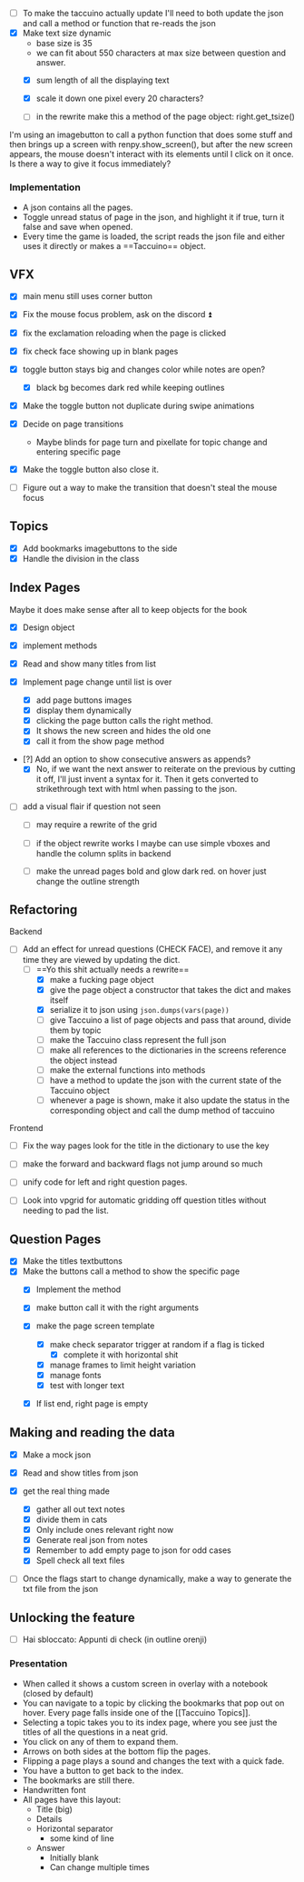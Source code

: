 
- [ ] To make the taccuino actually update I'll need to both update the json and call a method or function that re-reads the json
- [x] Make text size dynamic
	- base size is 35
	- we can fit about 550 characters at max size between question and answer.
	- [x] sum length of all the displaying text
	- [x] scale it down one pixel every 20 characters?
	- [ ] in the rewrite make this a method of the page object: right.get_tsize()


I'm using an imagebutton to call a python function that does some stuff and then brings up a screen with renpy.show_screen(), but after the new screen appears, the mouse doesn't interact with its elements until I click on it once. Is there a way to give it focus immediately?

### Implementation
- A json contains all the pages.
- Toggle unread status of page in the json, and highlight it if true, turn it false and save when opened.
- Every time the game is loaded, the script reads the json file and either uses it directly or makes a ==Taccuino== object.




## VFX
- [x] main menu still uses corner button
- [x] Fix the mouse focus problem, ask on the discord ⏫
- [x] fix the exclamation reloading when the page is clicked
- [x] fix check face showing up in blank pages
- [x] toggle button stays big and changes color while notes are open?
	- [x] black bg becomes dark red while keeping outlines
- [x] Make the toggle button not duplicate during swipe animations
- [x] Decide on page transitions
	- Maybe blinds for page turn and pixellate for topic change and entering specific page
- [x] Make the toggle button also close it.
- [ ] Figure out a way to make the transition that doesn't steal the mouse focus




## Topics
- [x] Add bookmarks imagebuttons to the side
- [x] Handle the division in the class

## Index Pages
Maybe it does make sense after all to keep objects for the book

- [x] Design object
- [x] implement methods

- [x] Read and show many titles from list
- [x] Implement page change until list is over
	- [x] add page buttons images
	- [x] display them dynamically
	- [x] clicking the page button calls the right method.
	- [x] It shows the new screen and hides the old one
	- [x] call it from the show page method
- [?] Add an option to show consecutive answers as appends?
	- [x] No, if we want the next answer to reiterate on the previous by cutting it off, I'll just invent a syntax for it. Then it gets converted to strikethrough text with html when passing to the json.
- [ ] add a visual flair if question not seen
	- [ ] may require a rewrite of the grid
	- [ ] if the object rewrite works I maybe can use simple vboxes and handle the column splits in backend
	- [ ] make the unread pages bold and glow dark red. on hover just change the outline strength


## Refactoring
Backend
- [ ] Add an effect for unread questions (CHECK FACE), and remove it any time they are viewed by updating the dict.
	- [ ] ==Yo this shit actually needs a rewrite== 
		- [x] make a fucking page object
		- [x] give the page object a constructor that takes the dict and makes itself
		- [x] serialize it to json using `json.dumps(vars(page))`
		- [ ] give Taccuino a list of page objects and pass that around, divide them by topic
		- [ ] make the Taccuino class represent the full json
		- [ ] make all references to the dictionaries in the screens reference the object instead
		- [ ] make the external functions into methods
		- [ ] have a method to update the json with the current state of the Taccuino object
		- [ ] whenever a page is shown,  make it also update the status in the corresponding object and call the dump method of taccuino
		
Frontend
- [ ] Fix the way pages look for the title in the dictionary to use the key
- [ ] make the forward and backward flags not jump around so much
- [ ] unify code for left and right question pages. 
- [ ] Look into vpgrid for automatic gridding off question titles without needing to pad the list.

	
## Question Pages
- [x] Make the titles textbuttons
- [x] Make the buttons call a method to show the specific page
	- [x] Implement the method
	- [x] make button call it with the right arguments
	- [x] make the page screen template
		- [x] make check separator trigger at random if a flag is ticked
			- [x] complete it with horizontal shit
		- [x] manage frames to limit height variation
		- [x] manage fonts
		- [x] test with longer text
	- [x] If list end, right page is empty


## Making and reading the data
- [x] Make  a mock json
- [x] Read and show titles from json
- [x] get the real thing made
	- [x] gather all out text notes
	- [x] divide them in cats
	- [x] Only include ones relevant right now
	- [x] Generate real json from notes
	- [x] Remember to add empty page to json for odd cases
	- [x] Spell check all text files
- [ ] Once the flags start to change dynamically, make a way to generate the txt file from the json


## Unlocking the feature
- [ ] Hai sbloccato: Appunti di check (in outline orenji)






### Presentation
- When called it shows a custom screen in overlay with a notebook (closed by default)
- You can navigate to a topic by clicking the bookmarks that pop out on hover. Every page falls inside one of the [[Taccuino Topics]].
- Selecting a topic takes you to its index page, where you see just the titles of all the questions in a neat grid.
- You click on any of them to expand them.
- Arrows on both sides at the bottom flip the pages.
- Flipping a page plays a sound and changes the text with a quick fade.
- You have a button to get back to the index.
- The bookmarks are still there.
- Handwritten font
- All pages have this layout: 
	- Title (big)
	- Details
	- Horizontal separator
		- some kind of line
	- Answer
		- Initially blank
		- Can change multiple times

